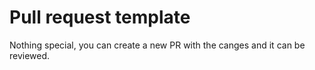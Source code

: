 # Pull request template

Nothing special, you can create a new PR with the canges and it can be reviewed.
